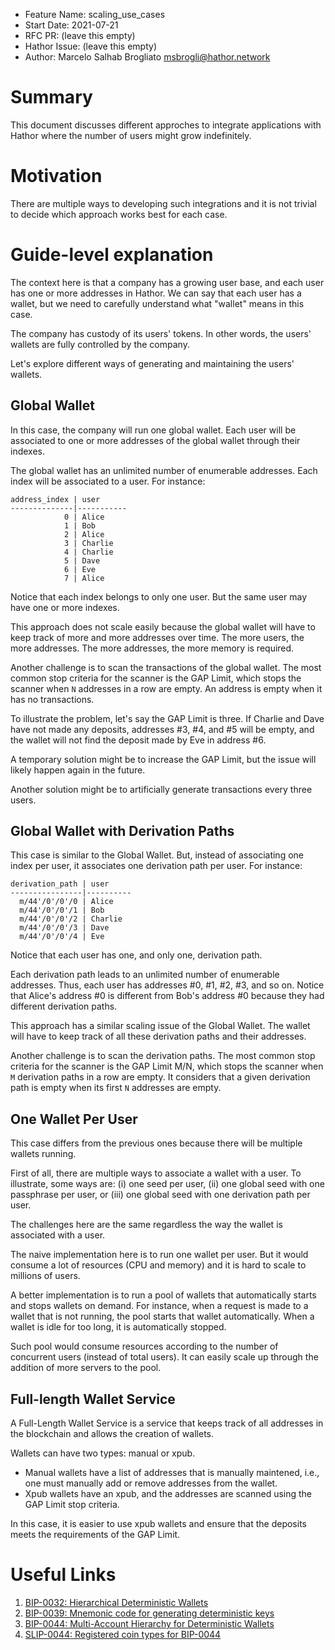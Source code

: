 - Feature Name: scaling_use_cases
- Start Date: 2021-07-21
- RFC PR: (leave this empty)
- Hathor Issue: (leave this empty)
- Author: Marcelo Salhab Brogliato <msbrogli@hathor.network>

# Summary
[summary]: #summary

This document discusses different approches to integrate applications with Hathor where the number of users might grow indefinitely.

# Motivation
[motivation]: #motivation

There are multiple ways to developing such integrations and it is not trivial to decide which approach works best for each case.

# Guide-level explanation
[guide-level-explanation]: #guide-level-explanation

The context here is that a company has a growing user base, and each user has one or more addresses in Hathor. We can say that each user has a wallet, but we need to carefully understand what "wallet" means in this case.

The company has custody of its users' tokens. In other words, the users' wallets are fully controlled by the company.

Let's explore different ways of generating and maintaining the users' wallets.

<!-- ##### -->
<!-- ##### -->

## Global Wallet

In this case, the company will run one global wallet. Each user will be associated to one or more addresses of the global wallet through their indexes.

The global wallet has an unlimited number of enumerable addresses. Each index will be associated to a user. For instance:

```
address_index | user
--------------|-----------
            0 | Alice
            1 | Bob
            2 | Alice
            3 | Charlie
            4 | Charlie
            5 | Dave
            6 | Eve
            7 | Alice
```

Notice that each index belongs to only one user. But the same user may have one or more indexes.

This approach does not scale easily because the global wallet will have to keep track of more and more addresses over time. The more users, the more addresses. The more addresses, the more memory is required.

Another challenge is to scan the transactions of the global wallet. The most common stop criteria for the scanner is the GAP Limit, which stops the scanner when `N` addresses in a row are empty. An address is empty when it has no transactions.

To illustrate the problem, let's say the GAP Limit is three. If Charlie and Dave have not made any deposits, addresses #3, #4, and #5 will be empty, and the wallet will not find the deposit made by Eve in address #6.

A temporary solution might be to increase the GAP Limit, but the issue will likely happen again in the future.

Another solution might be to artificially generate transactions every three users.

<!-- ##### -->
<!-- ##### -->

## Global Wallet with Derivation Paths

This case is similar to the Global Wallet. But, instead of associating one index per user, it associates one derivation path per user. For instance:

```
derivation_path | user
----------------|----------
  m/44'/0'/0'/0 | Alice
  m/44'/0'/0'/1 | Bob
  m/44'/0'/0'/2 | Charlie
  m/44'/0'/0'/3 | Dave
  m/44'/0'/0'/4 | Eve
```

Notice that each user has one, and only one, derivation path.

Each derivation path leads to an unlimited number of enumerable addresses. Thus, each user has addresses #0, #1, #2, #3, and so on. Notice that Alice's address #0 is different from Bob's address #0 because they had different derivation paths.

This approach has a similar scaling issue of the Global Wallet. The wallet will have to keep track of all these derivation paths and their addresses.

Another challenge is to scan the derivation paths. The most common stop criteria for the scanner is the GAP Limit M/N, which stops the scanner when `M` derivation paths in a row are empty. It considers that a given derivation path is empty when its first `N` addresses are empty.

## One Wallet Per User

This case differs from the previous ones because there will be multiple wallets running.

First of all, there are multiple ways to associate a wallet with a user. To illustrate, some ways are: (i) one seed per user, (ii) one global seed with one passphrase per user, or (iii) one global seed with one derivation path per user.

The challenges here are the same regardless the way the wallet is associated with a user.

The naive implementation here is to run one wallet per user. But it would consume a lot of resources (CPU and memory) and it is hard to scale to millions of users.

A better implementation is to run a pool of wallets that automatically starts and stops wallets on demand. For instance, when a request is made to a wallet that is not running, the pool starts that wallet automatically. When a wallet is idle for too long, it is automatically stopped.

Such pool would consume resources according to the number of concurrent users (instead of total users). It can easily scale up through the addition of more servers to the pool.

## Full-length Wallet Service

A Full-Length Wallet Service is a service that keeps track of all addresses in the blockchain and allows the creation of wallets.

Wallets can have two types: manual or xpub.

- Manual wallets have a list of addresses that is manually maintened, i.e., one must manually add or remove addresses from the wallet.
- Xpub wallets have an xpub, and the addresses are scanned using the GAP Limit stop criteria.

In this case, it is easier to use xpub wallets and ensure that the deposits meets the requirements of the GAP Limit.

# Useful Links

1. [BIP-0032: Hierarchical Deterministic Wallets](https://github.com/bitcoin/bips/blob/master/bip-0032.mediawiki)
2. [BIP-0039: Mnemonic code for generating deterministic keys](https://github.com/bitcoin/bips/blob/master/bip-0039.mediawiki)
3. [BIP-0044: Multi-Account Hierarchy for Deterministic Wallets](https://github.com/bitcoin/bips/blob/master/bip-0044.mediawiki)
4. [SLIP-0044: Registered coin types for BIP-0044](https://github.com/satoshilabs/slips/blob/master/slip-0044.md)
